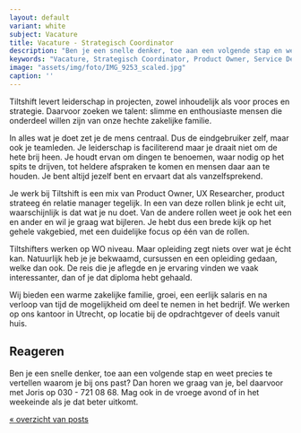 ```yaml
---
layout: default
variant: white
subject: Vacature
title: Vacature - Strategisch Coordinator
description: "Ben je een snelle denker, toe aan een volgende stap en weet precies te vertellen waarom je bij ons past? Dan horen we graag van je!"
keywords: "Vacature, Strategisch Coordinator, Product Owner, Service Designer, UX Researcher, Product Strateeg, Relatie Manager"
image: "assets/img/foto/IMG_9253_scaled.jpg"
caption: ''
---
```

Tiltshift levert leiderschap in projecten, zowel inhoudelijk als voor proces en strategie. Daarvoor zoeken we talent: slimme en enthousiaste mensen die onderdeel willen zijn van onze hechte zakelijke familie. 

In alles wat je doet zet je de mens centraal. Dus de eindgebruiker zelf, maar ook je teamleden. Je leiderschap is faciliterend maar je draait niet om de hete brij heen. Je houdt ervan om dingen te benoemen, waar nodig op het spits te drijven, tot heldere afspraken te komen en mensen daar aan te houden. Je bent altijd jezelf bent en ervaart dat als vanzelfsprekend.

Je werk bij Tiltshift is een mix van Product Owner, UX Researcher, product strateeg én relatie manager tegelijk. In een van deze rollen blink je echt uit, waarschijnlijk is dat wat je nu doet. Van de andere rollen weet je ook het een en ander en wil je graag wat bijleren. Je hebt dus een brede kijk op het gehele vakgebied, met een duidelijke focus op één van de rollen.

Tiltshifters werken op WO niveau. Maar opleiding zegt niets over wat je écht kan. Natuurlijk heb je je bekwaamd, cursussen en een opleiding gedaan, welke dan ook. De reis die je aflegde en je ervaring vinden we vaak interessanter, dan of je dat diploma hebt gehaald. 

Wij bieden een warme zakelijke familie, groei, een eerlijk salaris en na verloop van tijd de mogelijkheid om deel te nemen in het bedrijf. We werken op ons kantoor in Utrecht, op locatie bij de opdrachtgever of deels vanuit huis. 

## Reageren

Ben je een snelle denker, toe aan een volgende stap en weet precies te vertellen waarom je bij ons past? Dan horen we graag van je, bel daarvoor met Joris op 030 - 721 08 68. Mag ook in de vroege avond of in het weekeinde als je dat beter uitkomt.

[« overzicht van posts](/posts/)
